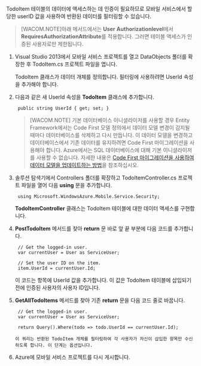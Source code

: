 

TodoItem 테이블의 데이터에 액세스하는 데 인증이 필요하므로 모바일 서비스에서 할당한 userID 값을 사용하여 반환된 데이터를 필터링할 수 있습니다.

> [WACOM.NOTE]아래 메서드에서는 **User** **Authorizationlevel**에서 **RequiresAuthorizationAttribute**를 적용합니다. 그러면 테이블 액세스가 인증된 사용자로만 제한됩니다.

1.  Visual Studio 2013에서 모바일 서비스 프로젝트를 열고 DataObjects 폴더를 확장한 후 TodoItem.cs 프로젝트 파일을 엽니다.

    TodoItem 클래스가 데이터 개체를 정의합니다. 필터링에 사용하려면 UserId 속성을 추가해야 합니다.

2.  다음과 같은 새 UserId 속성을 **TodoItem** 클래스에 추가합니다.

         public string UserId { get; set; }

    > [WACOM.NOTE] 기본 데이터베이스 이니셜라이저를 사용할 경우 Entity Framework에서는 Code First 모델 정의에서 데이터 모델 변경이 감지될 때마다 데이터베이스를 삭제하고 다시 만듭니다. 이 데이터 모델을 변경하고 데이터베이스에서 기존 데이터를 유지하려면 Code First 마이그레이션을 사용해야 합니다. Azure에서는 SQL 데이터베이스에 대해 기본 이니셜라이저를 사용할 수 없습니다. 자세한 내용은 [Code First 마이그레이션을 사용하여 데이터 모델을 업데이트하는 방법](/en-us/documentation/articles/mobile-services-dotnet-backend-use-code-first-migrations)을 참조하십시오.

3.  솔루션 탐색기에서 Controllers 폴더를 확장하고 TodoItemController.cs 프로젝트 파일을 열어 다음 **using** 문을 추가합니다.

         using Microsoft.WindowsAzure.Mobile.Service.Security;

    **TodoItemController** 클래스는 TodoItem 테이블에 대한 데이터 액세스를 구현합니다.

4.  **PostTodoItem** 메서드를 찾아 **return** 문 바로 앞 끝 부분에 다음 코드를 추가합니다.

         // Get the logged-in user.
         var currentUser = User as ServiceUser;

         // Set the user ID on the item.
         item.UserId = currentUser.Id;

    이 코드는 항목에 UserId 값을 추가합니다. 이 값은 TodoItem 테이블에 삽입되기 전에 인증된 사용자의 사용자 ID입니다.

5.  **GetAllTodoItems** 메서드를 찾아 기존 **return** 문을 다음 코드 줄로 바꿉니다.

         // Get the logged-in user.
         var currentUser = User as ServiceUser;

         return Query().Where(todo => todo.UserId == currentUser.Id);

        이 쿼리는 반환된 TodoItem 개체를 필터링하여 각 사용자가 자신이 삽입한 항목만 수신하도록 합니다. 이 단계는 옵션입니다. 

6.  Azure에 모바일 서비스 프로젝트를 다시 게시합니다.


